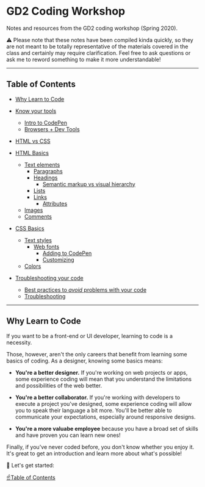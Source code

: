 # GD2 Coding Workshop
Notes and resources from the GD2 coding workshop (Spring 2020).

⚠️ Please note that these notes have been compiled kinda quickly, so they are not meant to be totally representative of the materials covered in the class and certainly may require clarification. Feel free to ask questions or ask me to reword something to make it more understandable!


---

## Table of Contents

* [Why Learn to Code](README.md#why-learn-to-code)

* [Know your tools](tools.md)
  * [Intro to CodePen](tools.md#intro-to-codepen)
  * [Browsers + Dev Tools](tools.md#browsers--dev-tools)

* [HTML vs CSS](html-vs-css.md)

* [HTML Basics](#html-basics)
   * [Text elements](#text-elements)
      * [Paragraphs](#paragraphs)
      * [Headings](#headings)
         * [Semantic markup vs visual hierarchy](#semantic-markup-vs-visual-hierarchy)
      * [Lists](#lists)
      * [Links](#links)
         * [Attributes](#attributes)
   * [Images](#images)
   * [Comments](#comments)

* [CSS Basics](css-basics.md#css-basics)
  * [Text styles](css-basics.md#text-styles)
      * [Web fonts](css-basics.md#web-fonts)
        * [Adding to CodePen](css-basics.md#adding-to-codepen)
        * [Customizing](css-basics.md#customizing)
  * [Colors](css-basics.md#colors)

* [Troubleshooting your code](troubleshooting.md)
   * [Best practices to <em>avoid</em> problems with your code](troubleshooting.md#best-practices-to-avoid-problems-with-your-code)
   * [Troubleshooting](troubleshooting.md#troubleshooting)

---

## Why Learn to Code

If you want to be a front-end or UI developer, learning to code is a necessity.

Those, however, aren't the only careers that benefit from learning some basics of coding. As a designer, knowing some basics means:

- **You're a better designer.** If you're working on web projects or apps, some experience coding will mean that you understand the limitations and possibilities of the web better.

- **You're a better collaborator.** If you're working with developers to execute a project you've designed, some experience coding will allow you to speak their language a bit more. You'll be better able to communicate your expectations, especially around responsive designs.

- **You're a more valuabe employee** because you have a broad set of skills and have proven you can learn new ones!

Finally, if you've never coded before, you don't know whether you enjoy it. It's great to get an introduction and learn more about what's possible!

🎉 Let's get started:

[☝️Table of Contents](#table-of-contents)
